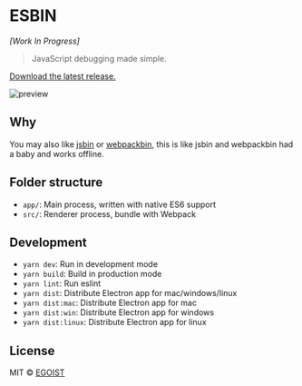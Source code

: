 # ESBIN

*[Work In Progress]*

> JavaScript debugging made simple.

[Download the latest release.](https://github.com/egoist/esbin/releases)

<img src="https://ooo.0o0.ooo/2017/03/16/58ca56390afd4.png" alt="preview" />

## Why

You may also like [jsbin](https://jsbin.com) or [webpackbin](http://webpackbin.com), this is like jsbin and webpackbin had a baby and works offline.

## Folder structure

- `app/`: Main process, written with native ES6 support
- `src/`: Renderer process, bundle with Webpack

## Development

- `yarn dev`: Run in development mode
- `yarn build`: Build in production mode
- `yarn lint`: Run eslint
- `yarn dist`: Distribute Electron app for mac/windows/linux
- `yarn dist:mac`: Distribute Electron app for mac
- `yarn dist:win`: Distribute Electron app for windows
- `yarn dist:linux`: Distribute Electron app for linux

## License

MIT &copy; [EGOIST](https://github.com/egoist)
